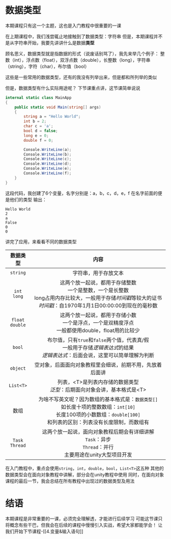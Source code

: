 # 数据类型

本期课程只有这一个主题，这也是入门教程中很重要的一课

在上期课程中，我们浅尝辄止地接触到了数据类型：字符串
但是，本期课程并不是从字符串开始，我要先讲讲什么是数据**类型**

顾名思义，数据类型就是指数据的形式（说废话别骂了），我先来举几个例子：
整数（int），浮点数（float），双浮点数（double），长整数（long），字符串（string），字符（char），布尔值（bool）

这些是一些常用的数据类型，还有的我没有列举出来，但是都和所列举的类似

但是，数据类型有什么实际用途呢？
下节课重点讲，这节课简单说说
```csharp
internal static class MainApp  
{  
    public static void Main(string[] args)  
    {        
	    string a = "Hello World";  
        int b = 2;  
        char c = 'a';  
        bool d = false;  
        long e = 0;  
        double f = 0;  

        Console.WriteLine(a);  
        Console.WriteLine(b);  
        Console.WriteLine(c);  
        Console.WriteLine(d);  
        Console.WriteLine(e);  
        Console.WriteLine(f);  
    }
}
```
这段代码，我创建了6个变量，名字分别是：a，b，c，d，e，f
在名字前面的便是他们的类型
输出：
```output
Hello World
2
a
False
0
0
```

讲完了应用，来看看不同的数据类型

|        数据类型         |                                                    内容                                                    |
| :-----------------: | :------------------------------------------------------------------------------------------------------: |
|      `string`       |                                                字符串，用于存放文本                                                |
|   `int`<br>`long`   |   这两个放一起说，都用于存储整数<br>一个是整数，一个是长整数<br>long占用内存比较大，一般用于存储*时间戳*等较大的证书<br>*时间戳*：自1970年1月1日00:00:00到现在的毫秒数    |
| `float`<br>`double` |                       这两个放一起说，都用于存储小数<br>一个是浮点，一个是双精度浮点<br>一般都使用double，float用的比较少                        |
|       `bool`        |              布尔值，只有`true`和`false`两个值，代表真/假<br>一般用于存储*逻辑表达式*的结果<br>*逻辑表达式*：后面会说，这里可以简单理解为判断               |
|      `object`       |                                       空对象，后面面向对象教程里会细说，前期不用，先放着后面讲                                       |
|      `List<T>`      |                              列表，\<T>是列表内存储的数据类型<br>*泛型*：后期面向对象会讲，基本格式是\<T>                               |
|         数组          | 为啥不写英文呢？因为数组的基本格式是：`数据类型[]`<br>如长度十项的整数数组：`int[10]`<br>长度100项的小数数组：`double[100]`<br>和列表的区别：列表没有长度限制，而数组有 |
| `Task`<br>`Thread`  |                  这两个放一起说，面向对象教程后期会有详细讲解<br>`Task`：异步<br>`Thread`：并行<br>主要用途在unity大型项目开发                  |
在入门教程中，重点会使用`string`，`int`，`double`，`bool`，`List<T>`这五种
其他的数据类型会在面向对象教程中讲解，部分会在unity教程中使用
同时，在面向对象课程的最后一节，我会总结在所有教程中出现过的数据类型及用法

# 结语
本期课程是非常重要的一课，必须完全理解透，才能进行后续学习
可能这节课只将概念有些干巴，但我会在后续的课程中慢慢引入实战，希望大家都能学会！
让我们开始下节课程-[[4.变量&输入语句]]